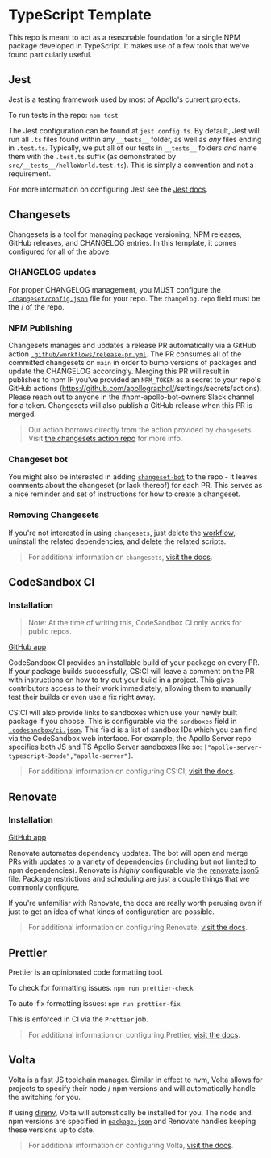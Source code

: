# TypeScript Template

This repo is meant to act as a reasonable foundation for a single NPM package developed in TypeScript. It makes use of a few tools that we've found particularly useful.

## Jest

Jest is a testing framework used by most of Apollo's current projects.

To run tests in the repo:
`npm test`

The Jest configuration can be found at `jest.config.ts`. By default, Jest will run all `.ts` files found within any `__tests__` folder, as well as _any_ files ending in `.test.ts`. Typically, we put all of our tests in `__tests__` folders _and_ name them with the `.test.ts` suffix (as demonstrated by `src/__tests__/helloWorld.test.ts`). This is simply a convention and not a requirement.

For more information on configuring Jest see the [Jest docs](https://jestjs.io/docs/configuration).

## Changesets

Changesets is a tool for managing package versioning, NPM releases, GitHub releases, and CHANGELOG entries. In this template, it comes configured for all of the above.

### CHANGELOG updates

For proper CHANGELOG management, you MUST configure the [`.changeset/config.json`](.changeset/config.json) file for your repo. The `changelog.repo` field must be the <org>/<name> of the repo.

### NPM Publishing

Changesets manages and updates a release PR automatically via a GitHub action [`.github/workflows/release-pr.yml`](.github/workflows/release-pr.yml). The PR consumes all of the committed changesets on `main` in order to bump versions of packages and update the CHANGELOG accordingly. Merging this PR will result in publishes to npm IF you've provided an `NPM_TOKEN` as a secret to your repo's GitHub actions (https://github.com/apollographql/<repo-name>/settings/secrets/actions). Please reach out to anyone in the #npm-apollo-bot-owners Slack channel for a token. Changesets will also publish a GitHub release when this PR is merged.

> Our action borrows directly from the action provided by `changesets`. Visit [the changesets action repo](https://github.com/changesets/action) for more info.

### Changeset bot

You might also be interested in adding [`changeset-bot`](https://github.com/apps/changeset-bot) to the repo - it leaves comments about the changeset (or lack thereof) for each PR. This serves as a nice reminder and set of instructions for how to create a changeset.

### Removing Changesets

If you're not interested in using `changesets`, just delete the [workflow](.github/workflows/release-pr.yml), uninstall the related dependencies, and delete the related scripts.

> For additional information on `changesets`, [visit the docs](https://github.com/changesets/changesets#documentation).

## CodeSandbox CI

### Installation

> Note: At the time of writing this, CodeSandbox CI only works for public repos.

[GitHub app](https://github.com/apps/codesandbox)

CodeSandbox CI provides an installable build of your package on every PR. If your package builds successfully, CS:CI will leave a comment on the PR with instructions on how to try out your build in a project. This gives contributors access to their work immediately, allowing them to manually test their builds or even use a fix right away.

CS:CI will also provide links to sandboxes which use your newly built package if you choose. This is configurable via the `sandboxes` field in [`.codesandbox/ci.json`](.codesandbox/ci.json). This field is a list of sandbox IDs which you can find via the CodeSandbox web interface. For example, the Apollo Server repo specifies both JS and TS Apollo Server sandboxes like so: `["apollo-server-typescript-3opde","apollo-server"]`.

> For additional information on configuring CS:CI, [visit the docs](https://codesandbox.io/docs/ci).

## Renovate

### Installation

[GitHub app](https://github.com/apps/renovate)

Renovate automates dependency updates. The bot will open and merge PRs with updates to a variety of dependencies (including but not limited to npm dependencies). Renovate is _highly_ configurable via the [renovate.json5](renovate.json5) file. Package restrictions and scheduling are just a couple things that we commonly configure.

If you're unfamiliar with Renovate, the docs are really worth perusing even if just to get an idea of what kinds of configuration are possible.

> For additional information on configuring Renovate, [visit the docs](https://docs.renovatebot.com/).

## Prettier

Prettier is an opinionated code formatting tool. 

To check for formatting issues:
`npm run prettier-check`

To auto-fix formatting issues:
`npm run prettier-fix`

This is enforced in CI via the `Prettier` job.

> For additional information on configuring Prettier, [visit the docs](https://prettier.io/docs/en/options).

## Volta

Volta is a fast JS toolchain manager. Similar in effect to nvm, Volta allows for projects to specify their node / npm versions and will automatically handle the switching for you.

If using [direnv](https://direnv.net/), Volta will automatically be installed for you. The node and npm versions are specified in [`package.json`](package.json) and Renovate handles keeping these versions up to date.

> For additional information on configuring Volta, [visit the docs](https://docs.volta.sh/guide/).